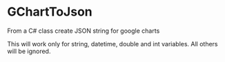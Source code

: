 # GChartToJson
From a C# class create JSON string for google charts

This will work only for string, datetime, double and int variables. All others will be ignored.
